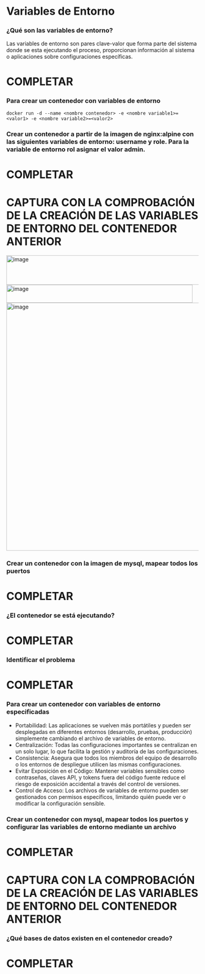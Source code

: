 # Variables de Entorno
### ¿Qué son las variables de entorno?

Las variables de entorno son pares clave-valor que forma parte del sistema donde se esta ejecutando el proceso, proporcionan información al sistema o aplicaciones sobre 
configuraciones específicas.

# COMPLETAR

### Para crear un contenedor con variables de entorno

```
docker run -d --name <nombre contenedor> -e <nombre variable1>=<valor1> -e <nombre variable2>=<valor2>
```

### Crear un contenedor a partir de la imagen de nginx:alpine con las siguientes variables de entorno: username y role. Para la variable de entorno rol asignar el valor admin.

# COMPLETAR

# CAPTURA CON LA COMPROBACIÓN DE LA CREACIÓN DE LAS VARIABLES DE ENTORNO DEL CONTENEDOR ANTERIOR

<img width="1079" height="77" alt="image" src="https://github.com/user-attachments/assets/106de995-36b9-4af1-ac4a-b6cff794dbf1" />

<img width="488" height="47" alt="image" src="https://github.com/user-attachments/assets/d042c433-d915-48cd-98d9-decb36457c1c" />


<img width="927" height="648" alt="image" src="https://github.com/user-attachments/assets/8db6951e-5b9f-4076-a8f8-3653b8bcf906" />



### Crear un contenedor con la imagen de mysql, mapear todos los puertos
# COMPLETAR

### ¿El contenedor se está ejecutando?
# COMPLETAR

### Identificar el problema
# COMPLETAR

### Para crear un contenedor con variables de entorno especificadas
- Portabilidad: Las aplicaciones se vuelven más portátiles y pueden ser desplegadas en diferentes entornos (desarrollo, pruebas, producción) simplemente cambiando el archivo de variables de entorno.
- Centralización: Todas las configuraciones importantes se centralizan en un solo lugar, lo que facilita la gestión y auditoría de las configuraciones.
- Consistencia: Asegura que todos los miembros del equipo de desarrollo o los entornos de despliegue utilicen las mismas configuraciones.
- Evitar Exposición en el Código: Mantener variables sensibles como contraseñas, claves API, y tokens fuera del código fuente reduce el riesgo de exposición accidental a través del control de versiones.
- Control de Acceso: Los archivos de variables de entorno pueden ser gestionados con permisos específicos, limitando quién puede ver o modificar la configuración sensible.

### Crear un contenedor con mysql, mapear todos los puertos y configurar las variables de entorno mediante un archivo
# COMPLETAR

# CAPTURA CON LA COMPROBACIÓN DE LA CREACIÓN DE LAS VARIABLES DE ENTORNO DEL CONTENEDOR ANTERIOR 

### ¿Qué bases de datos existen en el contenedor creado?
# COMPLETAR
